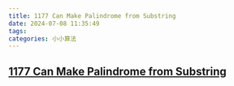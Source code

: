 ```yaml
---
title: 1177 Can Make Palindrome from Substring
date: 2024-07-08 11:35:49
tags:
categories: 小小算法
---
```

## [1177 Can Make Palindrome from Substring](https://leetcode.cn/problems/can-make-palindrome-from-substring/)